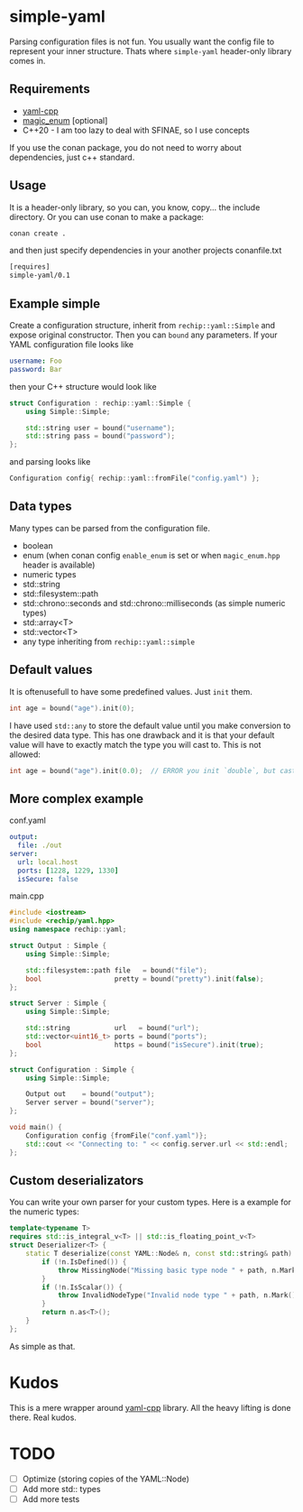 # simple-yaml

Parsing configuration files is not fun. You usually want the config file to represent your inner structure. Thats where `simple-yaml` header-only library comes in. 

## Requirements
- [yaml-cpp](https://github.com/jbeder/yaml-cpp)
- [magic_enum](https://github.com/Neargye/magic_enum) [optional]
- C++20 - I am too lazy to deal with SFINAE, so I use concepts

If you use the conan package, you do not need to worry about dependencies, just c++ standard.

## Usage
It is a header-only library, so you can, you know, copy... the include directory. Or you can use conan to make a package:
```sh
conan create .
```
and then just specify dependencies in your another projects conanfile.txt
```txt
[requires]
simple-yaml/0.1
```

## Example simple
Create a configuration structure, inherit from `rechip::yaml::Simple` and expose original constructor. Then you can `bound` any parameters. If your YAML configuration file looks like 
```yaml
username: Foo
password: Bar
```
then your C++ structure would look like
```cpp
struct Configuration : rechip::yaml::Simple {
	using Simple::Simple;

	std::string user = bound("username");
	std::string pass = bound("password");
};
```
and parsing looks like
```cpp
Configuration config{ rechip::yaml::fromFile("config.yaml") };
```

## Data types

Many types can be parsed from the configuration file.

- boolean
- enum (when conan config `enable_enum` is set or when `magic_enum.hpp` header is available)
- numeric types
- std::string
- std::filesystem::path
- std::chrono::seconds and std::chrono::milliseconds (as simple numeric types)
- std::array&lt;T&gt;
- std::vector&lt;T&gt;
- any type inheriting from `rechip::yaml::simple`

## Default values

It is oftenusefull to have some predefined values. Just `init` them.
```cpp
int age = bound("age").init(0);
```
I have used `std::any` to store the default value until you make conversion to the desired data type. This has one drawback and it is that your default value will have to exactly match the type you will cast to. This is not allowed:
```cpp
int age = bound("age").init(0.0);  // ERROR you init `double`, but cast to `int`
```

## More complex example
conf.yaml
```yaml
output:
  file: ./out
server:
  url: local.host
  ports: [1228, 1229, 1330]
  isSecure: false
```
main.cpp
```cpp
#include <iostream>
#include <rechip/yaml.hpp>
using namespace rechip::yaml;

struct Output : Simple {
	using Simple::Simple;

	std::filesystem::path file   = bound("file");
	bool                  pretty = bound("pretty").init(false);
};

struct Server : Simple {
	using Simple::Simple;

    std::string           url   = bound("url");
	std::vector<uint16_t> ports = bound("ports");
	bool                  https = bound("isSecure").init(true);
};

struct Configuration : Simple {
	using Simple::Simple;

    Output out    = bound("output");
	Server server = bound("server");
};

void main() {
	Configuration config {fromFile("conf.yaml")};
	std::cout << "Connecting to: " << config.server.url << std::endl;
};
```

## Custom deserializators
You can write your own parser for your custom types. Here is a example for the numeric types:
```cpp
template<typename T>
requires std::is_integral_v<T> || std::is_floating_point_v<T>
struct Deserializer<T> {
	static T deserialize(const YAML::Node& n, const std::string& path) {
		if (!n.IsDefined()) {
			throw MissingNode("Missing basic type node " + path, n.Mark());
		}
		if (!n.IsScalar()) {
			throw InvalidNodeType("Invalid node type " + path, n.Mark());
		}
		return n.as<T>();
	}
};
```
As simple as that.

# Kudos
This is a mere wrapper around [yaml-cpp](https://github.com/jbeder/yaml-cpp) library. All the heavy lifting is done there. Real kudos.

# TODO
- [ ] Optimize (storing copies of the YAML::Node)
- [ ] Add more std:: types
- [ ] Add more tests
